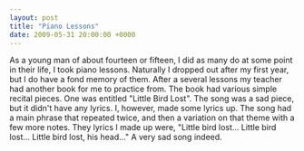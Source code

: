 ```yaml
---
layout: post
title: "Piano Lessons"
date: 2009-05-31 20:00:00 +0000
---
```

As a young man of about fourteen or fifteen, I did as many do at some point in their life, I took piano lessons. Naturally I dropped out after my first year, but I do have a fond memory of them. After a several lessons my teacher had another book for me to practice from. The book had various simple recital pieces. One was entitled "Little Bird Lost". The song was a sad piece, but it didn't have any lyrics. I, however, made some lyrics up. The song had a main phrase that repeated twice, and then a variation on that theme with a few more notes. They lyrics I made up were, "Little bird lost... Little bird lost... Little bird lost, his head..." A very sad song indeed.
